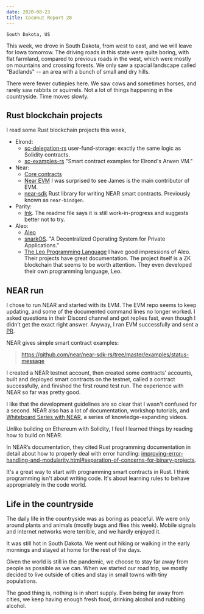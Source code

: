 ```yaml
---
date: 2020-08-23
title: Coconut Report 28
---
```


`South Dakota, US`


This week,
we drove in South Dakota, from west to east, and we will leave for Iowa tomorrow.
The driving roads in this state were quite boring, with flat farmland, 
compared to previous roads in the west,
which were mostly on mountains and crossing forests.
We only saw a spacial landscape called "Badlands" --
an area with a bunch of small and dry hills.

There were fewer cutiepies here.
We saw cows and sometimes horses, and rarely saw rabbits or squirrels. 
Not a lot of things happening in the countryside.
Time moves slowly.

## Rust blockchain projects

I read some Rust blockchain projects this week,

- Elrond:
  - [sc-delegation-rs](https://github.com/ElrondNetwork/sc-delegation-rs)
    user-fund-storage: exactly the same logic as Solidity contracts. 
  - [sc-examples-rs](https://github.com/ElrondNetwork/sc-examples-rs)
    "Smart contract examples for Elrond's Arwen VM."
- Near:
  - [Core contracts](https://github.com/near/core-contracts)
  - [Near EVM](https://github.com/near/near-evm)
    I was surprised to see James is the main contributor of EVM. 
  - [near-sdk](https://docs.near.org/docs/roles/developer/contracts/near-sdk-rs)
    Rust library for writing NEAR smart contracts.
    Previously known as `near-bindgen`.
- Parity:
  - [Ink](https://github.com/paritytech/ink). 
    The readme file says it is still work-in-progress and suggests better not to try.
- Aleo:
  - [Aleo](https://github.com/AleoHQ/aleo)
  - [snarkOS](https://github.com/AleoHQ/snarkOS). 
    "A Decentralized Operating System for Private Applications."
  - [The Leo Programming Language](https://github.com/AleoHQ/leo)
    I have good impressions of Aleo.
    Their projects have great documentation.
    The project itself is a ZK blockchain that seems to be worth attention.
    They even developed their own programming language, Leo.

## NEAR run

I chose to run NEAR and started with its EVM.
The EVM repo seems to keep updating,
and some of the documented command lines no longer worked.
I asked questions in their Discord channel and got replies fast,
even though I didn’t get the exact right answer.
Anyway, I ran EVM successfully and sent a [PR](https://github.com/near/near-evm/pull/51).

NEAR gives simple smart contract examples: 
> https://github.com/near/near-sdk-rs/tree/master/examples/status-message 

I created a NEAR testnet account,
then created some contracts' accounts, 
built and deployed smart contracts on the testnet,
called a contract successfully,
and finished the first round test run.
The experience with NEAR so far was pretty good.

I like that the development guidelines are so clear 
that I wasn't confused for a second.
NEAR also has a lot of documentation, workshop tutorials, 
and [Whiteboard Series with NEAR](https://www.youtube.com/watch?v=5bLwPQZw9Jk&list=PL9tzQn_TEuFWweVbfTbaedFdwVrvaYPq4),
a series of knowledge-expanding videos.

Unlike building on Ethereum with Solidity, 
I feel I learned things by reading how to build on NEAR.

In NEAR’s documentation,
they cited Rust programming documentation in detail
about how to properly deal with error handling: 
[improving-error-handling-and-modularity.html#separation-of-concerns-for-binary-projects](https://doc.rust-lang.org/1.30.0/book/2018-edition/ch12-03-improving-error-handling-and-modularity.html#separation-of-concerns-for-binary-projects).

It's a great way to start with programming smart contracts in Rust.
I think programming isn't about writing code. 
It's about learning rules to behave appropriately in the code world.

## Life in the countryside

The daily life in the countryside was as boring as peaceful.
We were only around plants and animals (mostly bugs and flies this week).
Mobile signals and internet networks were terrible,
and we hardly enjoyed it.

It was still hot in South Dakota. 
We went out hiking or walking in the early mornings and
stayed at home for the rest of the days.

Given the world is still in the pandemic,
we choose to stay far away from people as possible as we can.
When we started our road trip,
we mostly decided to live outside of cities and
stay in small towns with tiny populations.

The good thing is, nothing is in short supply.
Even being far away from cities, 
we keep having enough fresh food, drinking alcohol and rubbing alcohol.



